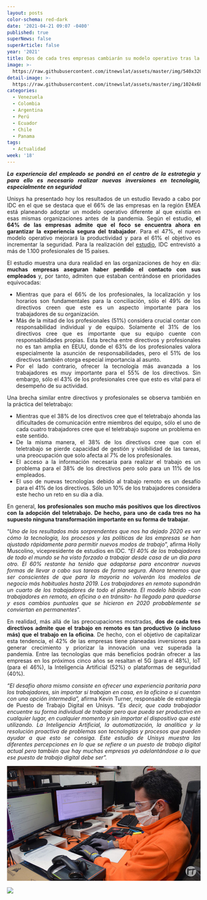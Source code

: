 ```yaml
---
layout: posts
color-schema: red-dark
date: '2021-04-21 09:07 -0400'
published: true
superNews: false
superArticle: false
year: '2021'
title: Dos de cada tres empresas cambiarán su modelo operativo tras la pandemia
image: >-
  https://raw.githubusercontent.com/itnewslat/assets/master/img/540x320/Teletrabajo-Cuarentena-p.jpg
detail-image: >-
  https://raw.githubusercontent.com/itnewslat/assets/master/img/1024x680/Teletrabajo-Cuarentena-g.jpg
categories:
  - Venezuela
  - Colombia
  - Argentina
  - Perú
  - Ecuador
  - Chile
  - Panama
tags:
  - Actualidad
week: '18'
---
```

<p style="text-align: justify;"><strong><em>La experiencia del empleado se pondrá en el centro de la estrategia y para ello es necesario realizar nuevas inversiones en tecnología, especialmente en seguridad</em></strong></p>
<p style="text-align: justify;">Unisys ha presentado hoy los resultados de un estudio llevado a cabo por IDC en el que se destaca que el 66% de las empresas en la región EMEA está planeando adoptar un modelo operativo diferente al que existía en esas mismas organizaciones antes de la pandemia. Según el estudio, <strong>el 64% de las empresas admite que el foco se encuentra ahora en garantizar la experiencia segura del trabajador</strong>. Para el 47%, el nuevo modelo operativo mejorará la productividad y para el 61% el objetivo es incrementar la seguridad. Para la realización del <a href="http://www.unisys.com/digitalworkplaceinsights">estudio</a>, IDC entrevistó a más de 1.100 profesionales de 15 países.</p>
<p style="text-align: justify;">El estudio muestra una dura realidad en las organizaciones de hoy en día: <strong>muchas empresas aseguran haber perdido el contacto con sus empleados</strong> y, por tanto, admiten que estaban centrándose en prioridades equivocadas:</p>

<ul style="text-align: justify;">
	<li>Mientras que para el 66% de los profesionales, la localización y los horarios son fundamentales para la conciliación, sólo el 49% de los directivos creen que este es un aspecto importante para los trabajadores de su organización.</li>
	<li>Más de la mitad de los profesionales (51%) considera crucial contar con responsabilidad individual y de equipo. Solamente el 31% de los directivos cree que es importante que su equipo cuente con responsabilidades propias. Esta brecha entre directivos y profesionales no es tan amplia en EEUU, donde el 63% de los profesionales valora especialmente la asunción de responsabilidades, pero el 51% de los directivos también otorga especial importancia al asunto.</li>
	<li>Por el lado contrario, ofrecer la tecnología más avanzada a los trabajadores es muy importante para el 55% de los directivos. Sin embargo, sólo el 43% de los profesionales cree que esto es vital para el desempeño de su actividad.</li>
</ul>
<p style="text-align: justify;">Una brecha similar entre directivos y profesionales se observa también en la práctica del teletrabajo:</p>

<ul style="text-align: justify;">
	<li>Mientras que el 38% de los directivos cree que el teletrabajo ahonda las dificultades de comunicación entre miembros del equipo, sólo el uno de cada cuatro trabajadores cree que el teletrabajo supone un problema en este sentido.</li>
	<li>De la misma manera, el 38% de los directivos cree que con el teletrabajo se pierde capacidad de gestión y visibilidad de las tareas, una preocupación que solo afecta al 7% de los profesionales.</li>
	<li>El acceso a la información necesaria para realizar el trabajo es un problema para el 38% de los directivos pero solo para un 11% de los empleados.</li>
	<li>El uso de nuevas tecnologías debido al trabajo remoto es un desafío para el 41% de los directivos. Sólo un 10% de los trabajadores considera este hecho un reto en su día a día.</li>
</ul>
<p style="text-align: justify;">En general, <strong>los profesionales son mucho más positivos que los directivos con la adopción del teletrabajo. De hecho, para uno de cada tres no ha supuesto ninguna transformación importante en su forma de trabajar</strong>.</p>
<p style="text-align: justify;">“<em>Uno de los resultados más sorprendentes que nos ha dejado 2020 es ver cómo la tecnología, los procesos y las políticas de las empresas se han ajustado rápidamente para permitir nuevos modos de trabajo</em>”, afirma Holly Muscolino, vicepresidente de estudios en IDC. “<em>El 40% de los trabajadores de todo el mundo se ha visto forzado a trabajar desde casa de un día para otro. El 60% restante ha tenido que adaptarse para encontrar nuevas formas de llevar a cabo sus tareas de forma segura. Ahora tenemos que ser conscientes de que para la mayoría no volverán los modelos de negocio más habituales hasta 2019. Los trabajadores en remoto supondrán un cuarto de los trabajadores de todo el planeta. El modelo híbrido –con trabajadores en remoto, en oficina o en tránsito- ha llegado para quedarse y esos cambios puntuales que se hicieron en 2020 probablemente se conviertan en permanentes</em>”.</p>
<p style="text-align: justify;">En realidad, más allá de las preocupaciones mostradas, <strong>dos de cada tres directivos admite que el trabajo en remoto es tan productivo (o incluso más) que el trabajo en la oficina</strong>. De hecho, con el objetivo de capitalizar esta tendencia, el 42% de las empresas tiene planeadas inversiones para generar crecimiento y priorizar la innovación una vez superada la pandemia. Entre las tecnologías que más beneficios podrán ofrecer a las empresas en los próximos cinco años se resaltan el 5G (para el 48%), IoT (para el 46%), la Inteligencia Artificial (52%) o plataformas de seguridad (40%).</p>
<p style="text-align: justify;"><em>“El desafío ahora mismo consiste en ofrecer una experiencia paritaria para los trabajadores, sin importar si trabajan en casa, en la oficina o si cuentan con una opción intermedia”, </em>afirma Kevin Turner, responsable de estrategia de Puesto de Trabajo Digital en Unisys. “<em>Es decir, que cada trabajador encuentre su forma individual de trabajar pero que pueda ser productivo en cualquier lugar, en cualquier momento y sin importar el dispositivo que esté utilizando. La Inteligencia Artificial, la automatización, la analítica y la resolución proactiva de problemas son tecnologías y procesos que pueden ayudar a que esto se consiga. Este estudio de Unisys muestra las diferentes percepciones en lo que se refiere a un puesto de trabajo digital actual pero también que hay muchas empresas ya adelantándose a lo que ese puesto de trabajo digital debe ser”. </em></p>

![](https://raw.githubusercontent.com/itnewslat/assets/master/img/540x320/Teletrabajo-Cuarentena-p.jpg)

<img src="https://tracker.metricool.com/c3po.jpg?hash=56f88a41e39ab42c063cc51676587a04"/>
